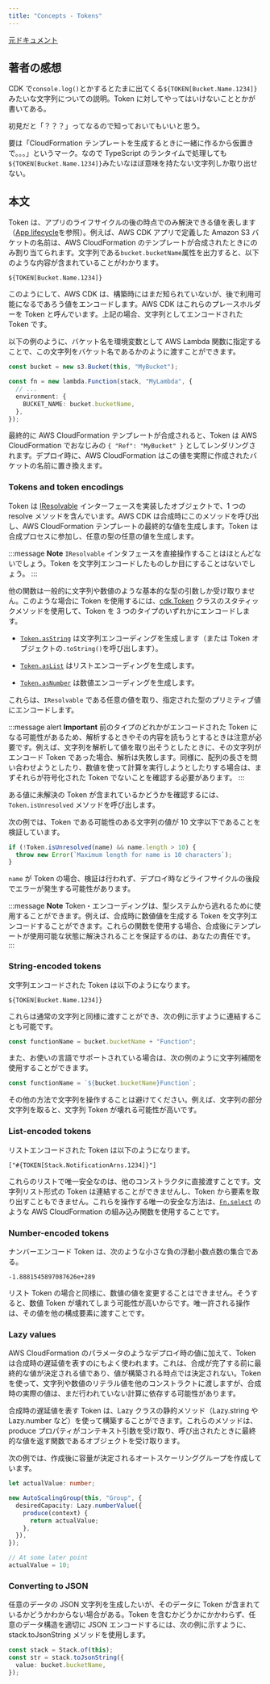 ```yaml
---
title: "Concepts - Tokens"
---
```


[元ドキュメント](https://docs.aws.amazon.com/cdk/v2/guide/tokens.html)

## 著者の感想

CDK で`console.log()`とかするとたまに出てくる`${TOKEN[Bucket.Name.1234]}`みたいな文字列についての説明。Token に対してやってはいけないこととかが書いてある。

初見だと「？？？」ってなるので知っておいてもいいと思う。

要は「CloudFormation テンプレートを生成するときに一緒に作るから仮置きで。。。」というマーク。なので TypeScript のランタイムで処理しても`${TOKEN[Bucket.Name.1234]}`みたいなほぼ意味を持たない文字列しか取り出せない。

## 本文

Token は、アプリのライフサイクルの後の時点でのみ解決できる値を表します（[App lifecycle](./03-concepts-apps#App_lifecycle)を参照）。例えば、AWS CDK アプリで定義した Amazon S3 バケットの名前は、AWS CloudFormation のテンプレートが合成されたときにのみ割り当てられます。文字列である`bucket.bucketName`属性を出力すると、以下のような内容が含まれていることがわかります。

```
${TOKEN[Bucket.Name.1234]}
```

このようにして、AWS CDK は、構築時にはまだ知られていないが、後で利用可能になるであろう値をエンコードします。AWS CDK はこれらのプレースホルダーを Token と呼んでいます。上記の場合、文字列としてエンコードされた Token です。

以下の例のように、バケット名を環境変数として AWS Lambda 関数に指定することで、この文字列をバケット名であるかのように渡すことができます。

```ts
const bucket = new s3.Bucket(this, "MyBucket");

const fn = new lambda.Function(stack, "MyLambda", {
  // ...
  environment: {
    BUCKET_NAME: bucket.bucketName,
  },
});
```

最終的に AWS CloudFormation テンプレートが合成されると、Token は AWS CloudFormation でおなじみの `{ "Ref": "MyBucket" }` としてレンダリングされます。デプロイ時に、AWS CloudFormation はこの値を実際に作成されたバケットの名前に置き換えます。

### Tokens and token encodings

Token は [IResolvable](https://docs.aws.amazon.com/cdk/api/v2/docs/aws-cdk-lib.IResolvable.html) インターフェースを実装したオブジェクトで、1 つの resolve メソッドを含んでいます。AWS CDK は合成時にこのメソッドを呼び出し、AWS CloudFormation テンプレートの最終的な値を生成します。Token は合成プロセスに参加し、任意の型の任意の値を生成します。

:::message
**Note**
`IResolvable` インタフェースを直接操作することはほとんどないでしょう。Token を文字列エンコードしたものしか目にすることはないでしょう。
:::

他の関数は一般的に文字列や数値のような基本的な型の引数しか受け取りません。このような場合に Token を使用するには、[cdk.Token](https://docs.aws.amazon.com/cdk/api/v2/docs/aws-cdk-lib.Token.html) クラスのスタティックメソッドを使用して、Token を 3 つのタイプのいずれかにエンコードします。

- [`Token.asString`](https://docs.aws.amazon.com/cdk/api/v2/docs/aws-cdk-lib.Token.html#static-aswbrstringvalue-options) は文字列エンコーディングを生成します（または Token オブジェクトの`.toString()`を呼び出します）。

- [`Token.asList`](https://docs.aws.amazon.com/cdk/api/v2/docs/aws-cdk-lib.Token.html#static-aswbrlistvalue-options) はリストエンコーディングを生成します。

- [`Token.asNumber`](https://docs.aws.amazon.com/cdk/api/v2/docs/aws-cdk-lib.Token.html#static-aswbrnumbervalue) は数値エンコーディングを生成します。

これらは、`IResolvable` である任意の値を取り、指定された型のプリミティブ値にエンコードします。

:::message alert
**Important**
前のタイプのどれかがエンコードされた Token になる可能性があるため、解析するときやその内容を読もうとするときは注意が必要です。例えば、文字列を解析して値を取り出そうとしたときに、その文字列がエンコード Token であった場合、解析は失敗します。同様に、配列の長さを問い合わせようとしたり、数値を使って計算を実行しようとしたりする場合は、まずそれらが符号化された Token でないことを確認する必要があります。
:::

ある値に未解決の Token が含まれているかどうかを確認するには、`Token.isUnresolved` メソッドを呼び出します。

次の例では、Token である可能性のある文字列の値が 10 文字以下であることを検証しています。

```ts
if (!Token.isUnresolved(name) && name.length > 10) {
  throw new Error(`Maximum length for name is 10 characters`);
}
```

`name` が Token の場合、検証は行われず、デプロイ時などライフサイクルの後段でエラーが発生する可能性があります。

:::message
**Note**
Token・エンコーディングは、型システムから逃れるために使用することができます。例えば、合成時に数値値を生成する Token を文字列エンコードすることができます。これらの関数を使用する場合、合成後にテンプレートが使用可能な状態に解決されることを保証するのは、あなたの責任です。
:::

### String-encoded tokens

文字列エンコードされた Token は以下のようになります。

```
${TOKEN[Bucket.Name.1234]}
```

これらは通常の文字列と同様に渡すことができ、次の例に示すように連結することも可能です。

```ts
const functionName = bucket.bucketName + "Function";
```

また、お使いの言語でサポートされている場合は、次の例のように文字列補間を使用することができます。

```ts
const functionName = `${bucket.bucketName}Function`;
```

その他の方法で文字列を操作することは避けてください。例えば、文字列の部分文字列を取ると、文字列 Token が壊れる可能性が高いです。

### List-encoded tokens

リストエンコードされた Token は以下のようになります。

```
["#{TOKEN[Stack.NotificationArns.1234]}"]
```

これらのリストで唯一安全なのは、他のコンストラクタに直接渡すことです。文字列リスト形式の Token は連結することができませんし、Token から要素を取り出すこともできません。これらを操作する唯一の安全な方法は、[`Fn.select`](https://docs.aws.amazon.com/AWSCloudFormation/latest/UserGuide/intrinsic-function-reference-select.html) のような AWS CloudFormation の組み込み関数を使用することです。

### Number-encoded tokens

ナンバーエンコード Token は、次のような小さな負の浮動小数点数の集合である。

```
-1.8881545897087626e+289
```

リスト Token の場合と同様に、数値の値を変更することはできません。そうすると、数値 Token が壊れてしまう可能性が高いからです。唯一許される操作は、その値を他の構成要素に渡すことです。

### Lazy values

AWS CloudFormation のパラメータのようなデプロイ時の値に加えて、Token は合成時の遅延値を表すのにもよく使われます。これは、合成が完了する前に最終的な値が決定される値であり、値が構築される時点では決定されない。Token を使って、文字列や数値のリテラル値を他のコンストラクトに渡しますが、合成時の実際の値は、まだ行われていない計算に依存する可能性があります。

合成時の遅延値を表す Token は、Lazy クラスの静的メソッド（Lazy.string や Lazy.number など）を使って構築することができます。これらのメソッドは、produce プロパティがコンテキスト引数を受け取り、呼び出されたときに最終的な値を返す関数であるオブジェクトを受け取ります。

次の例では、作成後に容量が決定されるオートスケーリンググループを作成しています。

```ts
let actualValue: number;

new AutoScalingGroup(this, "Group", {
  desiredCapacity: Lazy.numberValue({
    produce(context) {
      return actualValue;
    },
  }),
});

// At some later point
actualValue = 10;
```

### Converting to JSON

任意のデータの JSON 文字列を生成したいが、そのデータに Token が含まれているかどうかわからない場合がある。Token を含むかどうかにかかわらず、任意のデータ構造を適切に JSON エンコードするには、次の例に示すように、stack.toJsonString メソッドを使用します。

```ts
const stack = Stack.of(this);
const str = stack.toJsonString({
  value: bucket.bucketName,
});
```
